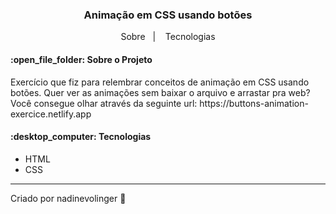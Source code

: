 <h3 align="center"> 
	Animação em CSS usando botões
</h3>

<p align="center">
  <a>Sobre</a>&nbsp;&nbsp;&nbsp;|&nbsp;&nbsp;&nbsp;
  <a>Tecnologias</a>
</p>

<h4>:open_file_folder: Sobre o Projeto </h4>

<p> Exercício que fiz para relembrar conceitos de animação em CSS usando botões. Quer ver as animações sem baixar o arquivo e arrastar pra web? Você consegue olhar através da seguinte url: https://buttons-animation-exercice.netlify.app
</p>
  
  
<h4>:desktop_computer: Tecnologias </h4>

- HTML
- CSS

---
Criado por nadinevolinger :crescent_moon:
